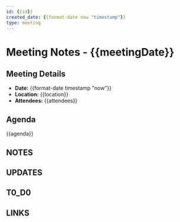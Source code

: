 ```yaml
---
id: {{id}} 
created_date: {{format-date now "timestamp"}}
type: meeting 
---
```


# Meeting Notes - {{meetingDate}}

## Meeting Details

- **Date:** {{format-date timestamp "now"}}
- **Location:** {{location}}
- **Attendees:** {{attendees}}

## Agenda

{{agenda}}

## NOTES

## UPDATES

## T0_D0

## LINKS
